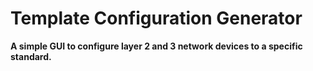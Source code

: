 # Template Configuration Generator
 </b><b>
 A simple GUI to configure layer 2 and 3 network devices to a specific standard.  
 
